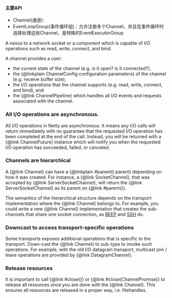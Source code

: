 #### 主要API
* Channel(通道):
* EventLoopGroup(事件循环组)：允许注册多个Channel，并且在事件循环时选择处理这些Channel，是特殊的EventExecutorGroup


A nexus to a network socket or a component which is capable of I/O
operations such as read, write, connect, and bind.
<p>
A channel provides a user:
<ul>
<li>the current state of the channel (e.g. is it open? is it connected?),</li>
<li>the {@linkplain ChannelConfig configuration parameters} of the channel (e.g. receive buffer size),</li>
<li>the I/O operations that the channel supports (e.g. read, write, connect, and bind), and</li>
<li>the {@link ChannelPipeline} which handles all I/O events and requests
    associated with the channel.</li>
</ul>

<h3>All I/O operations are asynchronous.</h3>
<p>
All I/O operations in Netty are asynchronous.  It means any I/O calls will
return immediately with no guarantee that the requested I/O operation has
been completed at the end of the call.  Instead, you will be returned with
a {@link ChannelFuture} instance which will notify you when the requested I/O
operation has succeeded, failed, or canceled.

<h3>Channels are hierarchical</h3>
<p>
A {@link Channel} can have a {@linkplain #parent() parent} depending on
how it was created.  For instance, a {@link SocketChannel}, that was accepted
by {@link ServerSocketChannel}, will return the {@link ServerSocketChannel}
as its parent on {@link #parent()}.
<p>
The semantics of the hierarchical structure depends on the transport
implementation where the {@link Channel} belongs to.  For example, you could
write a new {@link Channel} implementation that creates the sub-channels that
share one socket connection, as <a href="http://beepcore.org/">BEEP</a> and
<a href="http://en.wikipedia.org/wiki/Secure_Shell">SSH</a> do.

<h3>Downcast to access transport-specific operations</h3>
<p>
Some transports exposes additional operations that is specific to the
transport.  Down-cast the {@link Channel} to sub-type to invoke such
operations.  For example, with the old I/O datagram transport, multicast
join / leave operations are provided by {@link DatagramChannel}.

<h3>Release resources</h3>
<p>
It is important to call {@link #close()} or {@link #close(ChannelPromise)} to release all
resources once you are done with the {@link Channel}. This ensures all resources are
released in a proper way, i.e. filehandles.